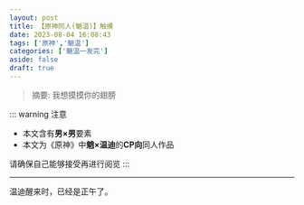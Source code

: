 ```yaml
---
layout: post
title: 【原神同人(魈温)】触摸
date: 2023-08-04 16:08:43
tags: ['原神','魈温']
categories: ['魈温一发完']
aside: false
draft: true
---
```


>摘要: 我想摸摸你的翅膀

<!-- more -->

::: warning 注意

* 本文含有**男×男**要素
* 本文为《原神》中**魈×温迪**的**CP向**同人作品
   
请确保自己能够接受再进行阅览
:::

-----

温迪醒来时，已经是正午了。